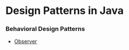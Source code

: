 # Design Patterns in Java

### Behavioral Design Patterns

- [Observer](src/main/java/behavioral/observer/observer.md)
